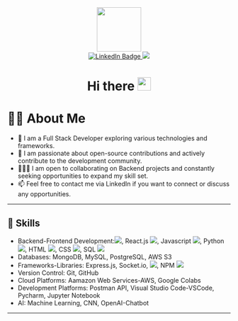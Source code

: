 <div id="header" align="center">
  <img src="https://i.gifer.com/1fZB.gif" width="100"/>

  <div id="badges">
    <a href="https://www.linkedin.com/in/vv-naveen-varma/">
      <img src="https://img.shields.io/badge/LinkedIn-blue?style=for-the-badge&logo=linkedin&logoColor=white" alt="LinkedIn Badge"/>
    </a>
    <a href="https://medium.com/@naveen-varma">
      <img src="https://img.shields.io/badge/Medium-12100E?style=for-the-badge&logo=medium&logoColor=white"/>
    </a>
  </div>
  
  <h1>
  Hi there
  <img src="https://media.giphy.com/media/hvRJCLFzcasrR4ia7z/giphy.gif" width="30px"/>
  </h1>

</div>

# :man_technologist: About Me

- :telescope: I am a Full Stack Developer exploring various technologies and frameworks.
- :seedling: I am passionate about open-source contributions and actively contribute to the development community.
- :people_holding_hands: I am open to collaborating on Backend projects and constantly seeking opportunities to expand my skill set.
- :mailbox: Feel free to contact me via LinkedIn if you want to connect or discuss any opportunities.

---

## :rocket: Skills

- Backend-Frontend Development:<img src="https://img.shields.io/badge/Node%20js-339933?style=for-the-badge&logo=nodedotjs&logoColor=white" />, React.js <img src="{BadgeURLHere}" />, Javascript <img src="{BadgeURLHere}" />, Python <img src="{BadgeURLHere}" />, HTML <img src="{BadgeURLHere}" />, CSS <img src="{BadgeURLHere}" />, SQL <img src="{BadgeURLHere}" />
- Databases: MongoDB, MySQL, PostgreSQL, AWS S3
- Frameworks-Libraries: Express.js, Socket.io, <img src="https://img.shields.io/badge/nestjs-E0234E?style=for-the-badge&logo=nestjs&logoColor=white" />, NPM <img src="https://img.shields.io/badge/npm-CB3837?style=for-the-badge&logo=npm&logoColor=white" />
- Version Control: Git, GitHub
- Cloud Platforms: Aamazon Web Services-AWS, Google Colabs
- Development Platforms: Postman API, Visual Studio Code-VSCode, Pycharm, Jupyter Notebook
- AI: Machine Learning, CNN, OpenAI-Chatbot


---

